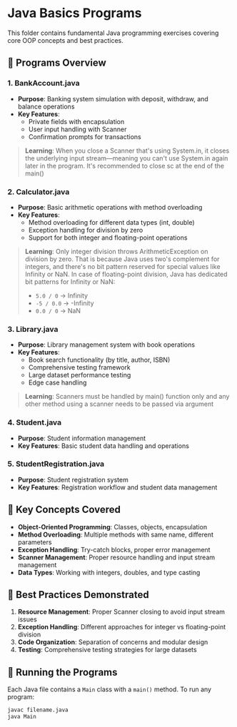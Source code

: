 # Java Basics Programs

This folder contains fundamental Java programming exercises covering core OOP concepts and best practices.

## 📁 Programs Overview

### 1. **BankAccount.java**
- **Purpose**: Banking system simulation with deposit, withdraw, and balance operations
- **Key Features**: 
  - Private fields with encapsulation
  - User input handling with Scanner
  - Confirmation prompts for transactions
> **Learning**: When you close a Scanner that's using System.in, it closes the underlying input stream—meaning you can't use System.in again later in the program. It's recommended to close sc at the end of the main()

### 2. **Calculator.java**
- **Purpose**: Basic arithmetic operations with method overloading
- **Key Features**:
  - Method overloading for different data types (int, double)
  - Exception handling for division by zero
  - Support for both integer and floating-point operations
> **Learning**: Only integer division throws ArithmeticException on division by zero. That is because Java uses two's complement for integers, and there's no bit pattern reserved for special values like Infinity or NaN. In case of floating-point division, Java has dedicated bit patterns for Infinity or NaN:
> - `5.0 / 0` → Infinity
> - `-5 / 0.0` → -Infinity
> - `0.0 / 0` → NaN

### 3. **Library.java**
- **Purpose**: Library management system with book operations
- **Key Features**:
  - Book search functionality (by title, author, ISBN)
  - Comprehensive testing framework
  - Large dataset performance testing
  - Edge case handling
> **Learning**: Scanners must be handled by main() function only and any other method using a scanner needs to be passed via argument

### 4. **Student.java**
- **Purpose**: Student information management
- **Key Features**: Basic student data handling and operations

### 5. **StudentRegistration.java**
- **Purpose**: Student registration system
- **Key Features**: Registration workflow and student data management

## 🎯 Key Concepts Covered

- **Object-Oriented Programming**: Classes, objects, encapsulation
- **Method Overloading**: Multiple methods with same name, different parameters
- **Exception Handling**: Try-catch blocks, proper error management
- **Scanner Management**: Proper resource handling and input stream management
- **Data Types**: Working with integers, doubles, and type casting

## 🔧 Best Practices Demonstrated

1. **Resource Management**: Proper Scanner closing to avoid input stream issues
2. **Exception Handling**: Different approaches for integer vs floating-point division
3. **Code Organization**: Separation of concerns and modular design
4. **Testing**: Comprehensive testing strategies for large datasets

## 🚀 Running the Programs

Each Java file contains a `Main` class with a `main()` method. To run any program:

```bash
javac filename.java
java Main
```
